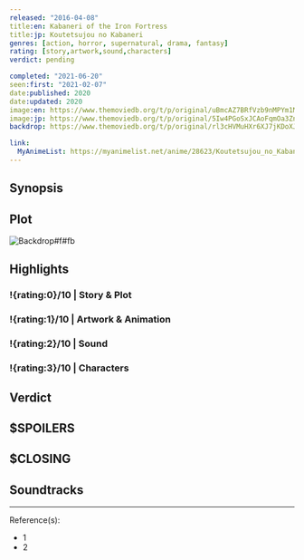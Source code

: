 ```yaml
---
released: "2016-04-08"
title:en: Kabaneri of the Iron Fortress
title:jp: Koutetsujou no Kabaneri
genres: [action, horror, supernatural, drama, fantasy]
rating: [story,artwork,sound,characters]
verdict: pending

completed: "2021-06-20"
seen:first: "2021-02-07"
date:published: 2020
date:updated: 2020
image:en: https://www.themoviedb.org/t/p/original/uBmcAZ7BRfVzb9nMPYm1MqpvNme.jpg
image:jp: https://www.themoviedb.org/t/p/original/5Iw4PGoSxJCAoFqmOa3ZnPWS5jY.jpg
backdrop: https://www.themoviedb.org/t/p/original/rl3cHVMuHXr6XJ7jKDoXJamoqPI.jpg

link:
  MyAnimeList: https://myanimelist.net/anime/28623/Koutetsujou_no_Kabaneri
---
```



## Synopsis

## Plot

![Backdrop#f#fb](https://www.themoviedb.org/t/p/original/9ydGmGHe6OHoMMtFoIFSWhuSrHz.jpg "Source: TMDB")

## Highlights

### !{rating:0}/10 | Story & Plot

### !{rating:1}/10 | Artwork & Animation

### !{rating:2}/10 | Sound

### !{rating:3}/10 | Characters

## Verdict

## $SPOILERS

## $CLOSING

## Soundtracks

***
Reference(s):

- 1
- 2
